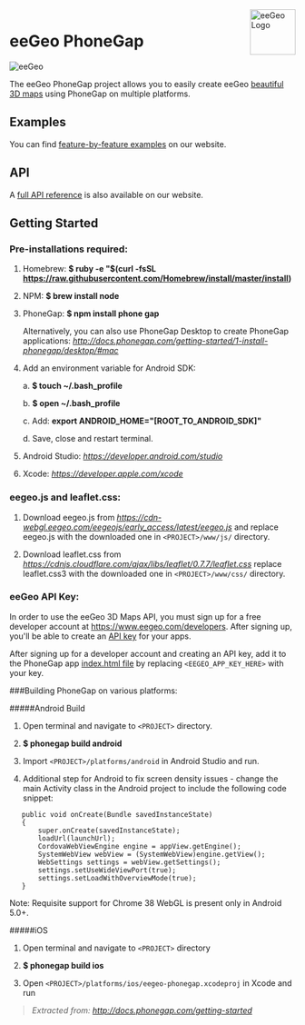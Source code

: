 <a href="https://www.eegeo.com/">
    <img src="https://cdn2.eegeo.com/wp-content/uploads/2016/03/eegeo_logo_quite_big.png" alt="eeGeo Logo" title="eegeo" align="right" height="80px" />
</a>

# eeGeo PhoneGap 

![eeGeo](https://cdn2.eegeo.com/wp-content/uploads/2016/03/readme-banner.jpg)

The eeGeo PhoneGap project allows you to easily create eeGeo [beautiful 3D maps](https://www.eegeo.com/) using PhoneGap on multiple platforms.

## Examples

You can find [feature-by-feature examples](https://www.eegeo.com/eegeo.js/examples/) on our website.

## API

A [full API reference](https://www.eegeo.com/eegeo.js/docs/) is also available on our website.

## Getting Started

### Pre-installations required:

1. Homebrew:
**$ ruby -e "$(curl -fsSL https://raw.githubusercontent.com/Homebrew/install/master/install)**
 
2. NPM: 
**$ brew install node**

3. PhoneGap:
**$ npm install phone gap**

	Alternatively, you can also use PhoneGap Desktop to create PhoneGap applications: 
*http://docs.phonegap.com/getting-started/1-install-phonegap/desktop/#mac*

4. Add an environment variable for Android SDK:   

	a. **$ touch ~/.bash_profile**

	b. **$ open ~/.bash_profile**

	c. Add: **export ANDROID_HOME="[ROOT_TO_ANDROID_SDK]"**

	d. Save, close and restart terminal.

5. Android Studio: 
*https://developer.android.com/studio*

6. Xcode: 
*https://developer.apple.com/xcode*

### eegeo.js and leaflet.css:

1. Download eegeo.js from *https://cdn-webgl.eegeo.com/eegeojs/early_access/latest/eegeo.js* and replace eegeo.js with the downloaded one in ````<PROJECT>/www/js/```` directory.

2. Download leaflet.css from *https://cdnjs.cloudflare.com/ajax/libs/leaflet/0.7.7/leaflet.css* replace leaflet.css3 with the downloaded one in ````<PROJECT>/www/css/```` directory.

### eeGeo API Key:

In order to use the eeGeo 3D Maps API, you must sign up for a free developer account at https://www.eegeo.com/developers. After signing up, you'll be able to create an [API key](https://www.eegeo.com/developers/apikeys) for your apps. 

After signing up for a developer account and creating an API key, add it to the PhoneGap app [index.html file](https://github.com/eegeo/eegeo-phonegap/blob/master/www/index.html) by replacing ````<EEGEO_APP_KEY_HERE>```` with your key.

###Building PhoneGap on various platforms:

#####Android Build

1. Open terminal and navigate to ````<PROJECT>```` directory.

2.  **$ phonegap build android**

3. Import ````<PROJECT>/platforms/android```` in Android Studio and run.

4. Additional step for Android to fix screen density issues - change the main Activity class in the Android project to include the following code snippet:

````@Override
   public void onCreate(Bundle savedInstanceState)
   {
       super.onCreate(savedInstanceState);
       loadUrl(launchUrl);
       CordovaWebViewEngine engine = appView.getEngine();
       SystemWebView webView = (SystemWebView)engine.getView();
       WebSettings settings = webView.getSettings();
       settings.setUseWideViewPort(true);
       settings.setLoadWithOverviewMode(true);
   }
   ````
Note: Requisite support for Chrome 38 WebGL is present only in Android 5.0+.

#####iOS
1. Open terminal and navigate to ````<PROJECT>```` directory

2. **$ phonegap build ios**

3. Open ````<PROJECT>/platforms/ios/eegeo-phonegap.xcodeproj```` in Xcode and run 




> *Extracted from: http://docs.phonegap.com/getting-started*
